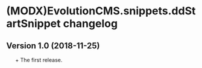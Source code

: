 # (MODX)EvolutionCMS.snippets.ddStartSnippet changelog


## Version 1.0 (2018-11-25)
* \+ The first release.


<link rel="stylesheet" type="text/css" href="https://DivanDesign.ru/assets/files/ddMarkdown.css" />
<style>ul{list-style:none;}</style>